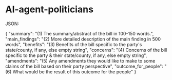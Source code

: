 # AI-agent-politicians

JSON:

{
    "summary": "(1) The summary/abstract of the bill in 100-150 words.",
    "main_findings": "(2) More detailed description of the main finding in 500 words",
    "benefits": "(3) Benefits of the bill specific to the party's state/county, if any, else empty string",
    "concerns": "(4) Concerns of the bill specific to the party & their state/county, if any, else empty string",
    "amendments": "(5) Any amendments they would like to make to some claims of the bill based on their party perspective",
    "outcome_for_people": "(6) What would be the result of this outcome for the people" 
}